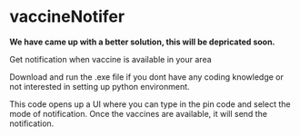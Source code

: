 # vaccineNotifer

**We have came up with a better solution, this will be depricated soon.**

Get notification when vaccine is available in your area

Download and run the .exe file if you dont have any coding knowledge or not interested in setting up python environment.

This code opens up a UI where you can type in the pin code and select the mode of notification. Once the vaccines are available, it will send the notification.
